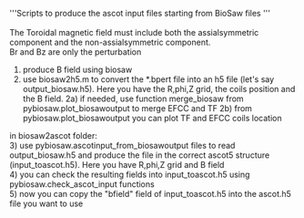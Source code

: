 '''Scripts to produce the ascot input files starting from BioSaw files '''<br><br>
The Toroidal magnetic field must include both the assialsymmetric component and the non-assialsymmetric component. <br>
Br and Bz are only the perturbation <br>

1) produce B field using biosaw
2) use biosaw2h5.m to convert the *.bpert file into an h5 file (let's say output_biosaw.h5). Here you have the R,phi,Z grid, the coils position and the B field.
  2a) if needed, use function merge_biosaw from pybiosaw.plot_biosawoutput to merge EFCC and TF
  2b) from pybiosaw.plot_biosawoutput you can plot TF and EFCC coils location

in biosaw2ascot folder: <br>
3) use pybiosaw.ascotinput_from_biosawoutput files to read output_biosaw.h5 and produce the file in the correct ascot5 structure (input_toascot.h5). Here you have R,phi,Z grid and B field<br>
4) you can check the resulting fields into input_toascot.h5 using pybiosaw.check_ascot_input functions<br>
5) now you can copy the "bfield" field of input_toascot.h5 into the ascot.h5 file you want to use<br>
